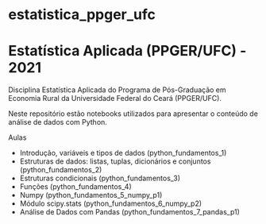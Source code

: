 # estatistica_ppger_ufc

# Estatística Aplicada (PPGER/UFC) - 2021
Disciplina Estatística Aplicada do Programa de Pós-Graduação em Economia Rural da Universidade Federal do Ceará (PPGER/UFC).

Neste repositório estão notebooks utilizados para apresentar o conteúdo de análise de dados com Python.

Aulas
- Introdução, variáveis e tipos de dados (python_fundamentos_1)
- Estruturas de dados: listas, tuplas, dicionários e conjuntos (python_fundamentos_2)
- Estruturas condicionais (python_fundamentos_3)
- Funções (python_fundamentos_4)
- Numpy (python_fundamentos_5_numpy_p1)
- Módulo scipy.stats (python_fundamentos_6_numpy_p2)
- Análise de Dados com Pandas (python_fundamentos_7_pandas_p1)
